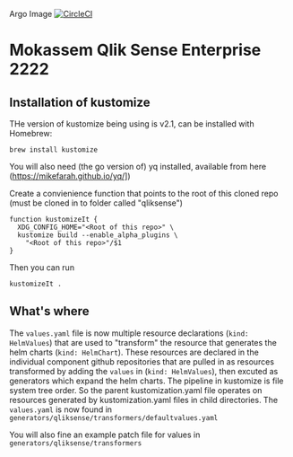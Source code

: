 Argo Image [![CircleCI](https://circleci.com/gh/qlik-oss/qliksense.svg?style=svg)](https://circleci.com/gh/qlik-oss/qliksense)

# Mokassem Qlik Sense Enterprise 2222

## Installation of kustomize

THe version of kustomize being using is v2.1, can be installed with Homebrew:

 `brew install kustomize`

You will also need (the go version of) yq installed, available from here (https://mikefarah.github.io/yq/])

Create a convienience function that points to the root of this cloned repo (must be cloned in to folder called "qliksense")

```
function kustomizeIt {
  XDG_CONFIG_HOME="<Root of this repo>" \
  kustomize build --enable_alpha_plugins \
    "<Root of this repo>"/$1
}
```
Then you can run

`kustomizeIt .`

## What's where

The `values.yaml` file is now multiple resource declarations (`kind: HelmValues`) that are used to "transform" the resource that generates the helm charts (`kind: HelmChart`).
These resources are declared in the individual component github repositories that are pulled in as resources transformed by adding the `values` in (`kind: HelmValues`), then excuted as generators which expand the helm charts. 
The pipeline in kustomize is file system tree order. So the parent kustomization.yaml file operates on resources generated by kustomization.yaml files in child directories.  The `values.yaml` is now found in `generators/qliksense/transformers/defaultvalues.yaml`

You will also fine an example patch file for values in `generators/qliksense/transformers`
